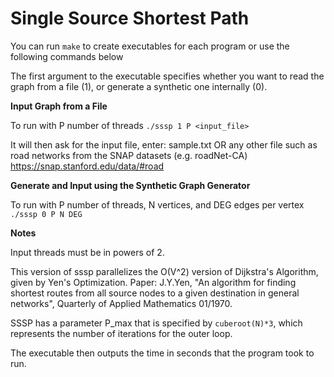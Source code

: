 Single Source Shortest Path
===========================

You can run ```make``` to create executables for each program or use the following commands below

The first argument to the executable specifies whether you want to read the graph from a file (1), or generate a synthetic one internally (0).

**Input Graph from a File**

To run with P number of threads
  ```./sssp 1 P <input_file>```
  
  It will then ask for the input file, enter:
  sample.txt
  OR any other file such as road networks from the SNAP datasets (e.g. roadNet-CA)
  https://snap.stanford.edu/data/#road

**Generate and Input using the Synthetic Graph Generator**

To run with P number of threads, N vertices, and DEG edges per vertex
  ```./sssp 0 P N DEG```

**Notes**

Input threads must be in powers of 2.

This version of sssp parallelizes the O(V^2) version of Dijkstra's Algorithm, given by Yen's Optimization.
Paper: J.Y.Yen, "An algorithm for finding shortest routes from all source nodes to a given destination in general networks", Quarterly of Applied Mathematics 01/1970.

SSSP has a parameter P_max that is specified by ```cuberoot(N)*3```, which represents the number of iterations for the outer loop.

The executable then outputs the time in seconds that the program took to run.
